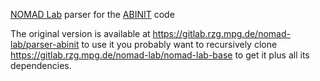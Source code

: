 [NOMAD Lab](http://nomad-lab.eu) parser for the [ABINIT](http://www.abinit.org/) code

The original version is available at
    https://gitlab.rzg.mpg.de/nomad-lab/parser-abinit
to use it you probably want to recursively clone
    https://gitlab.rzg.mpg.de/nomad-lab/nomad-lab-base
to get it plus all its dependencies.